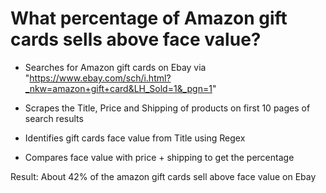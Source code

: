 # What percentage of Amazon gift cards sells above face value?

- Searches for Amazon gift cards on Ebay via "https://www.ebay.com/sch/i.html?_nkw=amazon+gift+card&LH_Sold=1&_pgn=1"

- Scrapes the Title, Price and Shipping of products on first 10 pages of search results

- Identifies gift cards face value from Title using Regex

- Compares face value with price + shipping to get the percentage

Result: About 42% of the amazon gift cards sell above face value on Ebay
